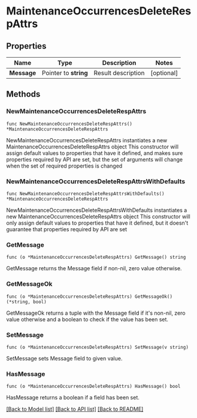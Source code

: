 # MaintenanceOccurrencesDeleteRespAttrs

## Properties

Name | Type | Description | Notes
------------ | ------------- | ------------- | -------------
**Message** | Pointer to **string** | Result description | [optional] 

## Methods

### NewMaintenanceOccurrencesDeleteRespAttrs

`func NewMaintenanceOccurrencesDeleteRespAttrs() *MaintenanceOccurrencesDeleteRespAttrs`

NewMaintenanceOccurrencesDeleteRespAttrs instantiates a new MaintenanceOccurrencesDeleteRespAttrs object
This constructor will assign default values to properties that have it defined,
and makes sure properties required by API are set, but the set of arguments
will change when the set of required properties is changed

### NewMaintenanceOccurrencesDeleteRespAttrsWithDefaults

`func NewMaintenanceOccurrencesDeleteRespAttrsWithDefaults() *MaintenanceOccurrencesDeleteRespAttrs`

NewMaintenanceOccurrencesDeleteRespAttrsWithDefaults instantiates a new MaintenanceOccurrencesDeleteRespAttrs object
This constructor will only assign default values to properties that have it defined,
but it doesn't guarantee that properties required by API are set

### GetMessage

`func (o *MaintenanceOccurrencesDeleteRespAttrs) GetMessage() string`

GetMessage returns the Message field if non-nil, zero value otherwise.

### GetMessageOk

`func (o *MaintenanceOccurrencesDeleteRespAttrs) GetMessageOk() (*string, bool)`

GetMessageOk returns a tuple with the Message field if it's non-nil, zero value otherwise
and a boolean to check if the value has been set.

### SetMessage

`func (o *MaintenanceOccurrencesDeleteRespAttrs) SetMessage(v string)`

SetMessage sets Message field to given value.

### HasMessage

`func (o *MaintenanceOccurrencesDeleteRespAttrs) HasMessage() bool`

HasMessage returns a boolean if a field has been set.


[[Back to Model list]](../README.md#documentation-for-models) [[Back to API list]](../README.md#documentation-for-api-endpoints) [[Back to README]](../README.md)


